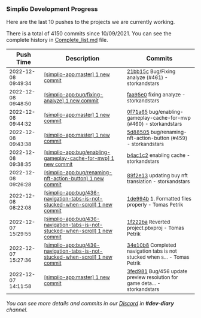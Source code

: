 
### Simplio Development Progress

Here are the last 10 pushes to the projects we are currently working.

There is a total of 4150 commits since 10/09/2021. You can see the complete history in
 [Complete_list.md](Complete_list.md) file.

| Push Time | Description | Commits |
| --- | --- | --- |
| <sub>2022-12-08 09:49:34</sub> | <sub>[[simplio-app:master] 1 new commit](https://github.com/SimplioOfficial/simplio-app/commit/21bb15c84dfb364a8e22e32f89184ac67e0b78ed)</sub> | <sub>[21bb15c](https://github.com/SimplioOfficial/simplio-app/commit/21bb15c84dfb364a8e22e32f89184ac67e0b78ed) Bug/Fixing analyze (#461) - storkandstars</sub> |
| <sub>2022-12-08 09:48:50</sub> | <sub>[[simplio-app:bug/fixing\-analyze] 1 new commit](https://github.com/SimplioOfficial/simplio-app/commit/faa95e09c83bdcece8f1d7689b0da1d4ee379ac0)</sub> | <sub>[faa95e0](https://github.com/SimplioOfficial/simplio-app/commit/faa95e09c83bdcece8f1d7689b0da1d4ee379ac0) fixing analyze - storkandstars</sub> |
| <sub>2022-12-08 09:44:32</sub> | <sub>[[simplio-app:master] 1 new commit](https://github.com/SimplioOfficial/simplio-app/commit/0f71a65b0b2ce00160e88074bf0354516c3505f8)</sub> | <sub>[0f71a65](https://github.com/SimplioOfficial/simplio-app/commit/0f71a65b0b2ce00160e88074bf0354516c3505f8) bug/enabling-gameplay-cache-for-mvp (#460) - storkandstars</sub> |
| <sub>2022-12-08 09:43:38</sub> | <sub>[[simplio-app:master] 1 new commit](https://github.com/SimplioOfficial/simplio-app/commit/5d885050271b2ce77e4aaecac612a85e40f161f5)</sub> | <sub>[5d88505](https://github.com/SimplioOfficial/simplio-app/commit/5d885050271b2ce77e4aaecac612a85e40f161f5) bug/renaming-nft-action-button (#459) - storkandstars</sub> |
| <sub>2022-12-08 09:38:35</sub> | <sub>[[simplio-app:bug/enabling\-gameplay\-cache\-for\-mvp] 1 new commit](https://github.com/SimplioOfficial/simplio-app/commit/b4ac1c29813e771b4e46943d1bf46fa4cb651de3)</sub> | <sub>[b4ac1c2](https://github.com/SimplioOfficial/simplio-app/commit/b4ac1c29813e771b4e46943d1bf46fa4cb651de3) enabling cache - storkandstars</sub> |
| <sub>2022-12-08 09:26:28</sub> | <sub>[[simplio-app:bug/renaming\-nft\-action\-button] 1 new commit](https://github.com/SimplioOfficial/simplio-app/commit/89f2e1302076ea3e09475f4f4da9622ec145e08f)</sub> | <sub>[89f2e13](https://github.com/SimplioOfficial/simplio-app/commit/89f2e1302076ea3e09475f4f4da9622ec145e08f) updating buy nft translation - storkandstars</sub> |
| <sub>2022-12-08 08:22:08</sub> | <sub>[[simplio-app:bug/436\-navigation\-tabs\-is\-not\-stucked\-when\-scroll] 1 new commit](https://github.com/SimplioOfficial/simplio-app/commit/1de994b527c55760d76ce3ba4895c00d476ed675)</sub> | <sub>[1de994b](https://github.com/SimplioOfficial/simplio-app/commit/1de994b527c55760d76ce3ba4895c00d476ed675) 1. Formatted files properly - Tomas Petrik</sub> |
| <sub>2022-12-07 15:29:55</sub> | <sub>[[simplio-app:bug/436\-navigation\-tabs\-is\-not\-stucked\-when\-scroll] 1 new commit](https://github.com/SimplioOfficial/simplio-app/commit/1f222ba213b5fe0a38b15780b4f2ccd0d2e9457a)</sub> | <sub>[1f222ba](https://github.com/SimplioOfficial/simplio-app/commit/1f222ba213b5fe0a38b15780b4f2ccd0d2e9457a) Reverted project.pbxproj - Tomas Petrik</sub> |
| <sub>2022-12-07 15:27:36</sub> | <sub>[[simplio-app:bug/436\-navigation\-tabs\-is\-not\-stucked\-when\-scroll] 1 new commit](https://github.com/SimplioOfficial/simplio-app/commit/34e10b8269e37fa101753d09536a22cf758e54a5)</sub> | <sub>[34e10b8](https://github.com/SimplioOfficial/simplio-app/commit/34e10b8269e37fa101753d09536a22cf758e54a5) Completed navigation tabs is not stucked when s... - Tomas Petrik</sub> |
| <sub>2022-12-07 14:11:58</sub> | <sub>[[simplio-app:master] 1 new commit](https://github.com/SimplioOfficial/simplio-app/commit/3fed981ebe053d23d40803fff4ba5d76578d0442)</sub> | <sub>[3fed981](https://github.com/SimplioOfficial/simplio-app/commit/3fed981ebe053d23d40803fff4ba5d76578d0442) Bug/456 update preview resolution for game deta... - storkandstars</sub> |

_You can see more details and commits in our [Discord](https://discord.gg/aKhjuwZmdP) in **#dev-diary** channel._
